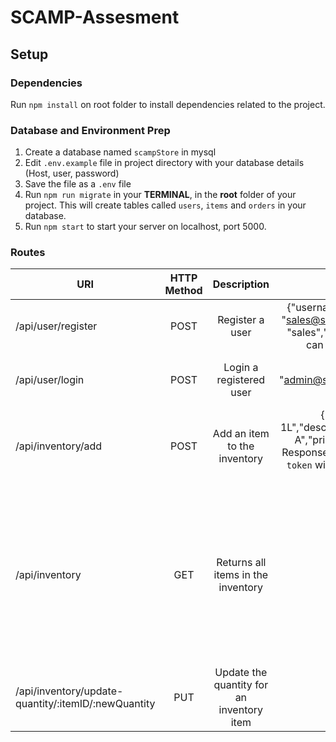 # SCAMP-Assesment

## Setup

### Dependencies

Run `npm install` on root folder to install dependencies related to the project.

### Database and Environment Prep
1. Create a database named `scampStore` in mysql
2. Edit `.env.example` file in project directory with your database details (Host, user, password)
3. Save the file as a `.env` file
4. Run `npm run migrate` in your **TERMINAL**, in the **root** folder of your project. This will create tables called `users`, `items` and `orders` in your database.
5. Run `npm start` to start your server on localhost, port 5000.

### Routes
| URI        | HTTP Method | Description      | Request Object  |Response and Notes|
| ---------- |:-----------:|:----------------:|:---------------:|:-------------:|
|/api/user/register|POST|Register a user|{"username": "salesperson","email": "sales@scampstore.com","password": "sales","role": "basic"} NB: User role can be either basic or admin|Returns a message on whether the user  has been registered or not|
|/api/user/login|POST|Login a registered user|{"email": "admin@scampstore.com","password": "admin"}|Returns a logged in message and an `auth-token` in the response header|
|/api/inventory/add|POST|Add an item to the inventory|{"name": "Apple Juice 1L","description": "Packed with vitamin A","price": 55,"quantity": 78} NB: Response header should include `auth-token` with the auth token returned at login|Returns feedback on whether item has been added or not|
|/api/inventory|GET|Returns all items in the inventory|NA|[{"item_id": 1,"name": "Orange Juice 1L","description": "Packed with vitamin C","price": 50,"quantity": 85},{"item_id": 2,"name": "Baked Beans","description": "Heinze peppery backed beans","price": 20,"quantity": 85}]|
|/api/inventory/update-quantity/:itemID/:newQuantity|PUT|Update the quantity for an inventory item|NA|Returns feedback message|

